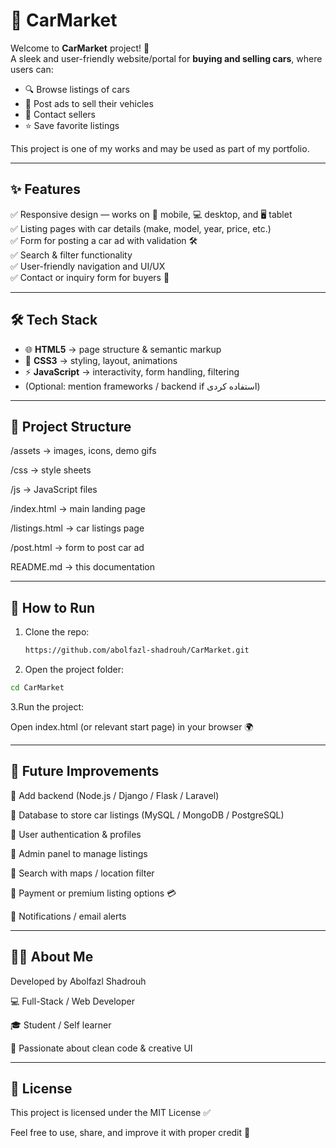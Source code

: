 # 🚗 CarMarket  

Welcome to **CarMarket** project! 🎉  
A sleek and user-friendly website/portal for **buying and selling cars**, where users can:  
- 🔍 Browse listings of cars  
- 📝 Post ads to sell their vehicles  
- 💬 Contact sellers  
- ⭐ Save favorite listings  

This project is one of my works and may be used as part of my portfolio.  

---

## ✨ Features  

✅ Responsive design — works on 📱 mobile, 💻 desktop, and 🖥 tablet  
✅ Listing pages with car details (make, model, year, price, etc.)  
✅ Form for posting a car ad with validation 🛠  
✅ Search & filter functionality  
✅ User-friendly navigation and UI/UX  
✅ Contact or inquiry form for buyers 📧  

---

## 🛠 Tech Stack  

- 🌐 **HTML5** → page structure & semantic markup  
- 🎨 **CSS3** → styling, layout, animations  
- ⚡ **JavaScript** → interactivity, form handling, filtering  
- (Optional: mention frameworks / backend if استفاده کردی)  

---

## 📂 Project Structure  

/assets → images, icons, demo gifs

/css → style sheets

/js → JavaScript files

/index.html → main landing page

/listings.html → car listings page

/post.html → form to post car ad

README.md → this documentation

---

## 🚀 How to Run  

1. Clone the repo:  
   ```bash
   https://github.com/abolfazl-shadrouh/CarMarket.git
   ```
   
2. Open the project folder:
  ```bash
  cd CarMarket
  ```

3.Run the project:

Open index.html (or relevant start page) in your browser 🌍

---

## 🚧 Future Improvements

🔹 Add backend (Node.js / Django / Flask / Laravel)

🔹 Database to store car listings (MySQL / MongoDB / PostgreSQL)

🔹 User authentication & profiles

🔹 Admin panel to manage listings

🔹 Search with maps / location filter

🔹 Payment or premium listing options 💳

🔹 Notifications / email alerts

---

## 👨‍💻 About Me

Developed by Abolfazl Shadrouh

💻 Full-Stack / Web Developer

🎓 Student / Self learner

🌟 Passionate about clean code & creative UI

---

## 📜 License

This project is licensed under the MIT License ✅

Feel free to use, share, and improve it with proper credit 🙌

